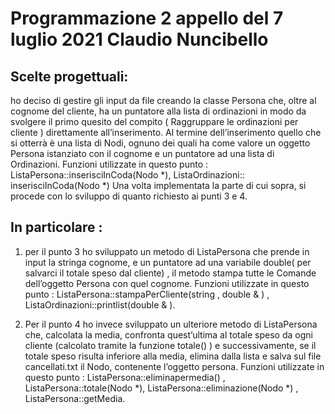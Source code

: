 # Programmazione 2 appello del 7 luglio 2021 Claudio Nuncibello

## Scelte progettuali:
  ho deciso di gestire gli input da file creando la classe Persona che, oltre al cognome del cliente, ha un
  puntatore alla lista di ordinazioni in modo da svolgere il primo quesito del compito ( Raggruppare le
  ordinazioni per cliente ) direttamente all’inserimento.
  Al termine dell’inserimento quello che si otterrà è una lista di Nodi<Persona>, ognuno dei quali ha come
  valore un oggetto Persona istanziato con il cognome e un puntatore ad una lista di Ordinazioni.
  Funzioni utilizzate in questo punto : ListaPersona::inserisciInCoda(Nodo<Persona> *),
  ListaOrdinazioni:: inserisciInCoda(Nodo<Ordinazioni> *)
  Una volta implementata la parte di cui sopra, si procede con lo sviluppo di quanto richiesto ai punti 3 e 4.

## In particolare :
  1. per il punto 3 ho sviluppato un metodo di ListaPersona che prende in input la stringa cognome, e un
  puntatore ad una variabile double( per salvarci il totale speso dal cliente) , il metodo stampa tutte le
  Comande dell’oggetto Persona con quel cognome.
  Funzioni utilizzate in questo punto : ListaPersona::stampaPerCliente(string , double & ) ,
  ListaOrdinazioni::printlist(double & ).

  3. Per il punto 4 ho invece sviluppato un ulteriore metodo di ListaPersona che, calcolata la media,
  confronta quest’ultima al totale speso da ogni cliente (calcolato tramite la funzione totale() ) e
  successivamente, se il totale speso risulta inferiore alla media, elimina dalla lista e salva sul file
  cancellati.txt il Nodo<Persona>, contenente l’oggetto persona.
  Funzioni utilizzate in questo punto : ListaPersona::eliminapermedia() , ListaPersona::totale(Nodo<Persona> *),
  ListaPersona::eliminazione(Nodo<Persona> *) , ListaPersona::getMedia.
